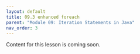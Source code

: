 ```yaml
---
layout: default
title: 09.3 enhanced foreach
parent: "Module 09: Iteration Statements in Java"
nav_order: 3
---
```


Content for this lesson is coming soon.
